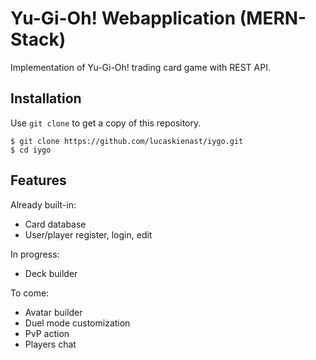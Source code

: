 # Yu-Gi-Oh! Webapplication (MERN-Stack)

Implementation of Yu-Gi-Oh! trading card game with REST API.

## Installation
Use `git clone` to get a copy of this repository.
```
$ git clone https://github.com/lucaskienast/iygo.git
$ cd iygo
```

## Features
Already built-in:
- Card database
- User/player register, login, edit

In progress:
- Deck builder

To come:
- Avatar builder
- Duel mode customization
- PvP action
- Players chat
